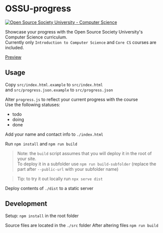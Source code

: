 # OSSU-progress

[![Open Source Society University - Computer Science](https://img.shields.io/badge/OSSU-computer--science-blue.svg)](https://github.com/ossu/computer-science)

Showcase your progress with the Open Source Society University's Computer Science curriculum.  
Currently only `Introduction to Computer Science` and `Core CS` courses are included.

[Preview](https://geritol.github.io/ossu)

## Usage

Copy `src/index.html.example` to `src/index.html`  
and `src/progress.json.example` to `src/progress.json`

Alter `progress.js` to reflect your current progress with the course  
Use the following statuses:

- todo
- doing
- done

Add your name and contact info to `./index.html`

Run `npm install` and `npm run build`

> Note: the `build` script assumes that you will deploy it in the root of your site.  
> To deploy it in a subfolder use `npm run build-subfolder` (replace the part after `--public-url` with your subfolder name)

> Tip: to try it out locally run `npx serve dist`

Deploy contents of `./dist` to a static server

## Development

Setup: `npm install` in the root folder

Source files are located in the `./src` folder
After altering files `npm run build`
